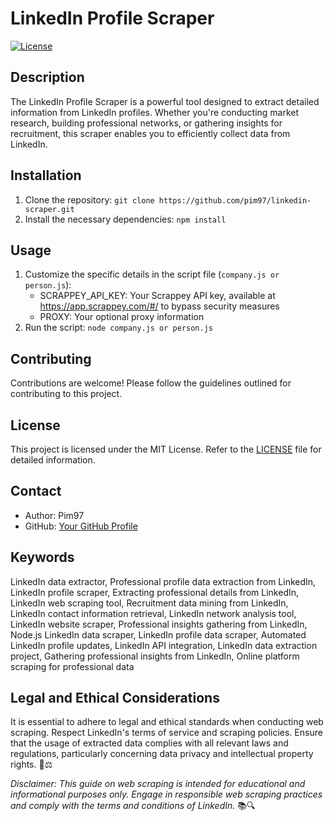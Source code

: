 # LinkedIn Profile Scraper

[![License](https://img.shields.io/badge/license-MIT-blue.svg)](LICENSE)

## Description

The LinkedIn Profile Scraper is a powerful tool designed to extract detailed information from LinkedIn profiles. Whether you're conducting market research, building professional networks, or gathering insights for recruitment, this scraper enables you to efficiently collect data from LinkedIn.

## Installation

1. Clone the repository: `git clone https://github.com/pim97/linkedin-scraper.git`
2. Install the necessary dependencies: `npm install`

## Usage

1. Customize the specific details in the script file (`company.js or person.js`): 
   - SCRAPPEY_API_KEY: Your Scrappey API key, available at https://app.scrappey.com/#/ to bypass security measures
   - PROXY: Your optional proxy information
2. Run the script: `node company.js or person.js`

## Contributing

Contributions are welcome! Please follow the guidelines outlined for contributing to this project.

## License

This project is licensed under the MIT License. Refer to the [LICENSE](LICENSE) file for detailed information.

## Contact

- Author: Pim97
- GitHub: [Your GitHub Profile](https://github.com/pim97/)

## Keywords
LinkedIn data extractor, Professional profile data extraction from LinkedIn, LinkedIn profile scraper, Extracting professional details from LinkedIn, LinkedIn web scraping tool, Recruitment data mining from LinkedIn, LinkedIn contact information retrieval, LinkedIn network analysis tool, LinkedIn website scraper, Professional insights gathering from LinkedIn, Node.js LinkedIn data scraper, LinkedIn profile data scraper, Automated LinkedIn profile updates, LinkedIn API integration, LinkedIn data extraction project, Gathering professional insights from LinkedIn, Online platform scraping for professional data

## Legal and Ethical Considerations

It is essential to adhere to legal and ethical standards when conducting web scraping. Respect LinkedIn's terms of service and scraping policies. Ensure that the usage of extracted data complies with all relevant laws and regulations, particularly concerning data privacy and intellectual property rights. 🚫⚖️

*Disclaimer: This guide on web scraping is intended for educational and informational purposes only. Engage in responsible web scraping practices and comply with the terms and conditions of LinkedIn.* 📚🔍
